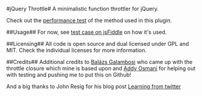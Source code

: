 #jQuery Throttle#
A minimalistic function throttler for jQuery.

Check out the [performance test](http://jsperf.com/jquery-throttle-methods) of the method used in this plugin.

##Usage##
For now, see [test case on jsFiddle](http://jsfiddle.net/mekwall/2geJ9/) on how it's used.

##Licensing##
All code is open source and dual licensed under GPL and MIT. Check the individual licenses for more information.

##Credits##
Additional credits to [Balázs Galambosi](https://github.com/galambalazs) who came up with the throttle closure which mine is based upon and [Addy Osmani](https://github.com/addyosmani) for helping out with testing and pushing me to put this on Github!

And a big thanks to John Resig for his blog post [Learning from twitter](http://ejohn.org/blog/learning-from-twitter)